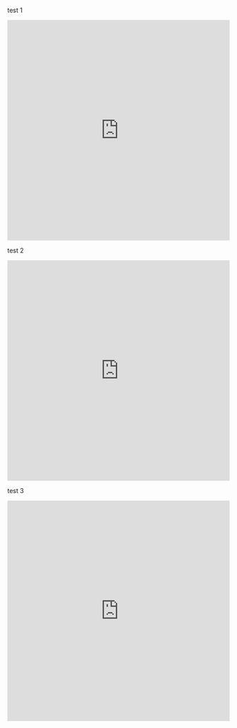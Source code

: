 test 1

<iframe frameborder="0" width="100%" height="500px" src="https://repl.it/@amasad/PitifulLastingWhoopingcrane?lite=true"></iframe>

test 2

<iframe frameborder="0" width="100%" height="500px" src="https://repl.it/@WEB11/FlaskPractice1?lite=true"></iframe>

test 3

<iframe frameborder="0" width="100%" height="500px" src="https://repl.it/@MeredithMurphy1/FlaskPyMongoPractice1?lite=true"></iframe>

